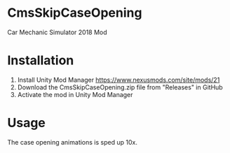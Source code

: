 ﻿# CmsSkipCaseOpening
Car Mechanic Simulator 2018 Mod

# Installation
1. Install Unity Mod Manager https://www.nexusmods.com/site/mods/21
2. Download the CmsSkipCaseOpening.zip file from "Releases" in GitHub
3. Activate the mod in Unity Mod Manager

# Usage
The case opening animations is sped up 10x.